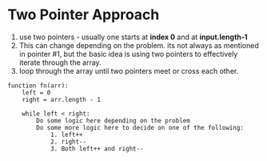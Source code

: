 # Two Pointer Approach

1. use two pointers - usually one starts at **index 0** and at **input.length-1**
2. This can change depending on the problem. its not always as mentioned in pointer #1, but the basic idea is using two pointers to effectively iterate through the array.
3. loop through the array until two pointers meet or cross each other.

```
function fn(arr):
    left = 0
    right = arr.length - 1

    while left < right:
        Do some logic here depending on the problem
        Do some more logic here to decide on one of the following:
            1. left++
            2. right--
            3. Both left++ and right--
```